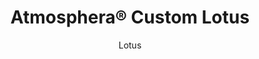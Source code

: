 ---
title: "Atmosphera® Custom Lotus"
image_primary: "img/Arktura-Atmosphera-Lotus-Tampa-FL_WEB_6-1600x1078.jpg"
image_secondary: "img/Atmosphera-Lotus-Intuit-Bangalore-BengaluruIN_Web_4.jpg"
description: ""
designer: "Arktura"
subtitle: "Lotus"
href: "https://arktura.com/product/atmosphera-lotus/"
tags: 
  - "arktura"
  - "Acoustic"
  - "Ceiling Baffles"
  - "ceiling-baffles"
category: "ceiling-baffles"
manufacturer: "Arktura"
slug: "/manufacturers/arktura/ceiling-baffles/arktura-atmosphera-custom-lotus"
---